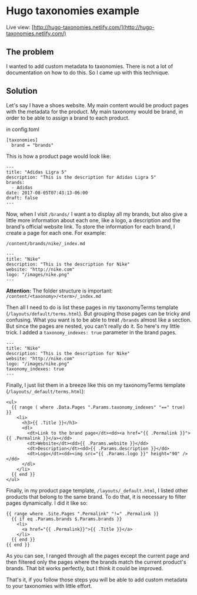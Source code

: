 # Hugo taxonomies example

Live view: [http://hugo-taxonomies.netlify.com/](http://hugo-taxonomies.netlify.com/)

## The problem

I wanted to add custom metadata to taxonomies. There is not a lot of documentation on how to do this. So I came up with this technique.

## Solution

Let's say I have a shoes website. My main content would be product pages with the metadata for the product. My main taxonomy would be brand, in order to be able to assign a brand to each product.

in config.toml

```
[taxonomies]
  brand = "brands"
```

This is how a product page would look like:

```
---
title: "Adidas Ligra 5"
description: "This is the description for Adidas Ligra 5"
brands:
  - Adidas
date: 2017-08-05T07:43:13-06:00
draft: false
---
```

Now, when I visit `/brands/` I want a to display all my brands, but also give a little more information about each one, like a logo, a description and the brand's official website link. To store the information for each brand, I create a page for each one. For example:

`/content/brands/nike/_index.md`

```
---
title: "Nike"
description: "This is the description for Nike"
website: "http://nike.com"
logo: "/images/nike.png"
---
```

**Attention:** The folder structure is important: `/content/<taxonomy>/<term>/_index.md`

Then all I need to do is list these pages in my taxonomyTerms template (`/layouts/default/terms.html`). But grouping those pages can be tricky and confusing. What you want is to be able to treat `/brands` almost like a section. But since the pages are nested, you can't really do it. So here's my little trick. I added a `taxonomy_indexes: true` parameter in the brand pages.

```
---
title: "Nike"
description: "This is the description for Nike"
website: "http://nike.com"
logo: "/images/nike.png"
taxonomy_indexes: true
---
```

Finally, I just list them in a breeze like this on my taxonomyTerms template (`/layouts/_default/terms.html`):

```
<ul>
  {{ range ( where .Data.Pages ".Params.taxonomy_indexes" "==" true) }}
    <li>
      <h3>{{ .Title }}</h3>
      <dl>
        <dt>Link to the brand page</dt><dd><a href="{{ .Permalink }}">{{ .Permalink }}</a></dd>
        <dt>Website</dt><dd>{{ .Params.website }}</dd>
        <dt>Description</dt><dd>{{ .Params.description }}</dd>
        <dt>Logo</dt><dd><img src="{{ .Params.logo }}" height="90" /></dd>
      </dl>
    </li>
  {{ end }}
</ul>
```

Finally, in my product page template, `/layouts/_default.html`, I listed other products that belong to the same brand. To do that, it is necessary to filter pages dynamically. I did it like so:

```
{{ range where .Site.Pages ".Permalink" "!=" .Permalink }}
  {{ if eq .Params.brands $.Params.brands }}
    <li>
      <a href="{{ .Permalink}}">{{ .Title }}</a>
    </li>
  {{ end }}
{{ end }}
```

As you can see, I ranged through all the pages except the current page and then filtered only the pages where the brands match the current product's brands. That bit works perfectly, but I think it could be improved.


That's it, if you follow those steps you will be able to add custom metadata to your taxonomies with little effort.
